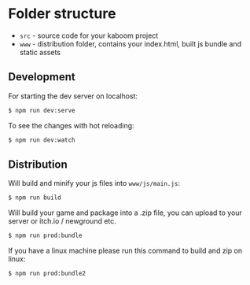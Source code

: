 # Folder structure

- `src` - source code for your kaboom project
- `www` - distribution folder, contains your index.html, built js bundle and static assets


## Development

For starting the dev server on localhost:
```sh
$ npm run dev:serve
```
To see the changes with hot reloading:
```sh
$ npm run dev:watch
```

## Distribution

Will build and minify your js files into `www/js/main.js`:
```sh
$ npm run build
```

Will build your game and package into a .zip file, you can upload to your server or itch.io / newground etc.

```sh
$ npm run prod:bundle
```

If you have a linux machine please run this command to build and zip on linux:
```sh
$ npm run prod:bundle2
```

